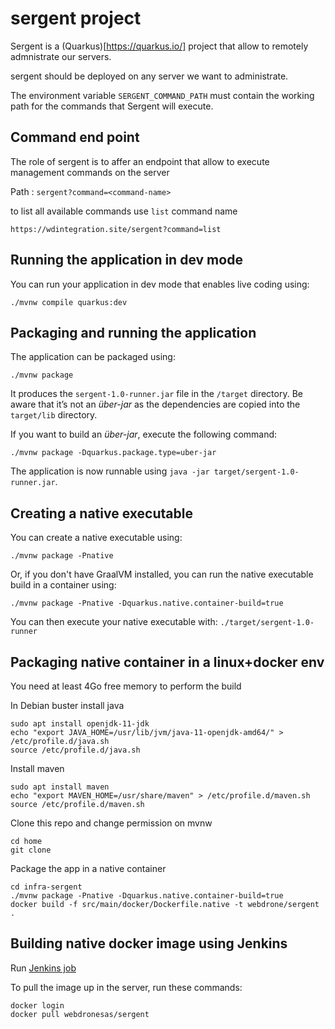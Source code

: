 # sergent project

Sergent is a (Quarkus)[https://quarkus.io/] project that allow to remotely admnistrate our servers.

sergent should be deployed on any server we want to administrate.

The environment variable `SERGENT_COMMAND_PATH` must contain the working path for the commands that Sergent will execute.

## Command end point
The role of sergent is to affer an endpoint that allow to execute management commands on the server

Path : `sergent?command=<command-name>`

to list all available commands use `list` command name

```
https://wdintegration.site/sergent?command=list
```

## Running the application in dev mode

You can run your application in dev mode that enables live coding using:
```shell script
./mvnw compile quarkus:dev
```

## Packaging and running the application

The application can be packaged using:
```shell script
./mvnw package
```
It produces the `sergent-1.0-runner.jar` file in the `/target` directory.
Be aware that it’s not an _über-jar_ as the dependencies are copied into the `target/lib` directory.

If you want to build an _über-jar_, execute the following command:
```shell script
./mvnw package -Dquarkus.package.type=uber-jar
```

The application is now runnable using `java -jar target/sergent-1.0-runner.jar`.

## Creating a native executable

You can create a native executable using: 
```shell script
./mvnw package -Pnative
```

Or, if you don't have GraalVM installed, you can run the native executable build in a container using: 
```shell script
./mvnw package -Pnative -Dquarkus.native.container-build=true
```

You can then execute your native executable with: `./target/sergent-1.0-runner`


## Packaging native container in a linux+docker env
You need at least 4Go free memory to perform the build


In Debian buster install java
```
sudo apt install openjdk-11-jdk
echo "export JAVA_HOME=/usr/lib/jvm/java-11-openjdk-amd64/" > /etc/profile.d/java.sh
source /etc/profile.d/java.sh
```

Install maven
```
sudo apt install maven
echo "export MAVEN_HOME=/usr/share/maven" > /etc/profile.d/maven.sh
source /etc/profile.d/maven.sh
```

Clone this repo and change permission on mvnw
```
cd home
git clone 
```

Package the app in a native container
```
cd infra-sergent
./mvnw package -Pnative -Dquarkus.native.container-build=true
docker build -f src/main/docker/Dockerfile.native -t webdrone/sergent .
```

## Building native docker image using Jenkins

Run [Jenkins job](https://jenkins.webdrone.fr/view/7%20-%20CrawlServices/job/dck_sergent/)

To pull the image up in the server, run these commands:
```
docker login
docker pull webdronesas/sergent
```
